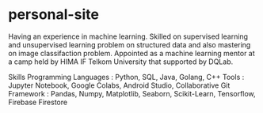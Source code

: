 # personal-site

Having an experience in machine learning. Skilled on supervised learning and unsupervised learning problem on structured data and also mastering on image classifaction problem. Appointed as a machine learning mentor at a camp held by HIMA IF Telkom University that supported by DQLab.

Skills
Programming Languages : Python, SQL, Java, Golang, C++
Tools : Jupyter Notebook, Google Colabs, Android Studio, Collaborative Git
Framework : Pandas, Numpy, Matplotlib, Seaborn, Scikit-Learn, Tensorflow, Firebase Firestore
